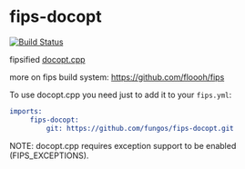 fips-docopt
===========

[![Build Status](https://travis-ci.org/fungos/fips-docopt.svg)](https://travis-ci.org/fungos/fips-docopt)

fipsified [docopt.cpp](https://github.com/docopt/docopt.cpp)

more on fips build system: https://github.com/floooh/fips

To use docopt.cpp you need just to add it to your `fips.yml`:

```cmake
imports:
     fips-docopt:
         git: https://github.com/fungos/fips-docopt.git
```

NOTE: docopt.cpp requires exception support to be enabled (FIPS_EXCEPTIONS).
